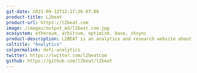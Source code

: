 ```yaml
---
git-date: 2021-09-12T12:17:26-07:00
product-title: L2beat
product-url: https://l2beat.com
image: /images/output_md/l2beat.com.jpg
ecosystem: ethereum, arbitrum, optimism, base, zksync
product-description: L2BEAT is an analytics and research website about Ethereum layer 2 scaling. Here you will find in depth comparison of major protocols live on Ethereum today.
coltitle: "Analytics"
colpermalink: defi-analytics
twitter: https://twitter.com/l2beatcom
github: https://github.com/l2beat/l2beat
---
```

